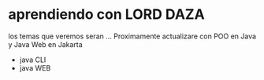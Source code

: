 # aprendiendo con LORD DAZA

los temas que veremos seran ...
Proximamente actualizare con POO en Java y Java Web en Jakarta

- java CLI
- java WEB
